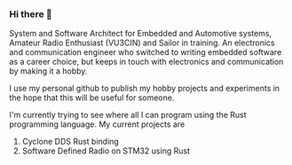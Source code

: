 ### Hi there 👋

<!--
**sjames/sjames** is a ✨ _special_ ✨ repository because its `README.md` (this file) appears on your GitHub profile.





- 🔭 I’m currently working on ...
- 🌱 I’m currently learning ...
- 👯 I’m looking to collaborate on ...
- 🤔 I’m looking for help with ...
- 💬 Ask me about ...
- 📫 How to reach me: ...
- 😄 Pronouns: ...
- ⚡ Fun fact: ...
-->
System and Software Architect for Embedded and Automotive systems, Amateur Radio Enthusiast (VU3CIN) and Sailor in training. An electronics and communication engineer who switched to writing embedded software as a career choice, but keeps in touch with electronics and communication by making it a hobby.

I use my personal github to publish my hobby projects and experiments in the hope that this will be useful for someone.

I'm currently trying to see where all I can program using the Rust programming language. My current projects are

1. Cyclone DDS Rust binding
2. Software Defined Radio on STM32 using Rust

